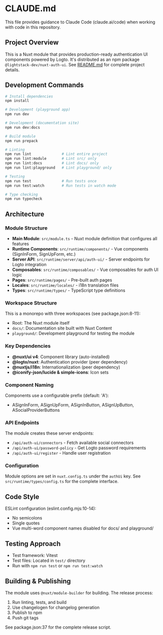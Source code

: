 # CLAUDE.md

This file provides guidance to Claude Code (claude.ai/code) when working with code in this repository.

## Project Overview

This is a Nuxt module that provides production-ready authentication UI components powered by Logto. It's distributed as an npm package `@lightstack-dev/nuxt-auth-ui`. See [README.md](README.md) for complete project details.

## Development Commands

```bash
# Install dependencies
npm install

# Development (playground app)
npm run dev

# Development (documentation site)
npm run dev:docs

# Build module
npm run prepack

# Linting
npm run lint              # Lint entire project
npm run lint:module       # Lint src/ only
npm run lint:docs         # Lint docs/ only
npm run lint:playground   # Lint playground/ only

# Testing
npm run test              # Run tests once
npm run test:watch        # Run tests in watch mode

# Type checking
npm run typecheck
```

## Architecture

### Module Structure

- **Main Module**: `src/module.ts` - Nuxt module definition that configures all features
- **Runtime Components**: `src/runtime/components/` - Vue components (SignInForm, SignUpForm, etc.)
- **Server API**: `src/runtime/server/api/auth-ui/` - Server endpoints for Logto integration
- **Composables**: `src/runtime/composables/` - Vue composables for auth UI logic
- **Pages**: `src/runtime/pages/` - Pre-built auth pages
- **Locales**: `src/runtime/locales/` - i18n translation files
- **Types**: `src/runtime/types/` - TypeScript type definitions

### Workspace Structure

This is a monorepo with three workspaces (see package.json:8-11):
- Root: The Nuxt module itself
- `docs/`: Documentation site built with Nuxt Content
- `playground/`: Development playground for testing the module

### Key Dependencies

- **@nuxt/ui v4**: Component library (auto-installed)
- **@logto/nuxt**: Authentication provider (peer dependency)
- **@nuxtjs/i18n**: Internationalization (peer dependency)
- **@iconify-json/lucide & simple-icons**: Icon sets

### Component Naming

Components use a configurable prefix (default: 'A'):
- ASignInForm, ASignUpForm, ASignInButton, ASignUpButton, ASocialProviderButtons

### API Endpoints

The module creates these server endpoints:
- `/api/auth-ui/connectors` - Fetch available social connectors
- `/api/auth-ui/password-policy` - Get Logto password requirements
- `/api/auth-ui/register` - Handle user registration

### Configuration

Module options are set in `nuxt.config.ts` under the `authUi` key. See `src/runtime/types/config.ts` for the complete interface.

## Code Style

ESLint configuration (eslint.config.mjs:10-14):
- No semicolons
- Single quotes
- Vue multi-word component names disabled for docs/ and playground/

## Testing Approach

- Test framework: Vitest
- Test files: Located in `test/` directory
- Run with `npm run test` or `npm run test:watch`

## Building & Publishing

The module uses `@nuxt/module-builder` for building. The release process:
1. Run linting, tests, and build
2. Use changelogen for changelog generation
3. Publish to npm
4. Push git tags

See package.json:37 for the complete release script.